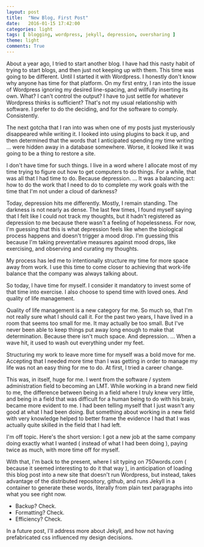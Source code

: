 ```yaml
---
layout: post
title:  "New Blog, First Post"
date:   2016-01-15 17:42:00
categories: light 
tags: [ blogging, wordpress, jekyll, depression, oversharing ]
theme: light
comments: True
---
```


About a year ago, I tried to start another blog. I have had this nasty habit of trying to start blogs, and then just not keeping up with them. This time was going to be different. Until I started it with Wordpress. I honestly don't know why anyone has time for that platform. On my first entry, I ran into the issue of Wordpress ignoring my desired line-spacing, and willfully inserting its own. What? I can't control the output? I have to just settle for whatever Wordpress thinks is sufficient? That's not my usual relationship with software. I prefer to do the deciding, and for the software to comply. Consistently.

The next gotcha that I ran into was when one of my posts just mysteriously disappeared while writing it. I looked into using plugins to back it up, and then determined that the words that I anticipated spending my time writing ... were hidden away in a database somewhere. Worse, it looked like it was going to be a thing to restore a site.

I don't have time for such things. I live in a word where I allocate most of my time trying to figure out how to get computers to do things. For a while, that was all that I had time to do. Because depression. ... It was a balancing act: how to do the work that I need to do to complete my work goals with the time that I'm not under a cloud of darkness?

Today, depression hits me differently. Mostly, I remain standing. The darkness is not nearly as dense. The last few times, I found myself saying that I felt like I could not track my thoughts, but it hadn't registered as depression to me because there wasn't a feeling of hopelessness. For now, I'm guessing that this is what depression feels like when the biological process happens and doesn't trigger a mood drop. I'm guessing this because I'm taking preventative measures against mood drops, like exercising, and observing and curating my thoughts.

My process has led me to intentionally structure my time for more space away from work. I use this time to come closer to achieving that work-life balance that the company was always talking about.

So today, I have time for myself. I consider it mandatory to invest some of that time into exercise. I also choose to spend time with loved ones. And quality of life management.

Quality of life management is a new category for me. So much so, that I'm not really sure what I should call it. For the past two years, I have lived in a room that seems too small for me. It may actually be too small. But I've never been able to keep things put away long enough to make that determination. Because there isn't much space. And depression. ... When a wave hit, it used to wash out everything under my feet.

Structuring my work to leave more time for myself was a bold move for me. Accepting that I needed more time than I was getting in order to manage my life was not an easy thing for me to do. At first, I tried a career change.

This was, in itself, huge for me. I went from the software / system administration field to becoming an LMT. While working in a brand new field to me, the difference between being in a field where I truly knew very little, and being in a field that was difficult for a human being to do with his brain, became more evident to me. I had been telling myself that I just wasn't any good at what I had been doing. But something about working in a new field with very knowledge helped to better frame the evidence I had that I was actually quite skilled in the field that I had left.

I'm off topic. Here's the short version: I got a new job at the same company doing exactly what I wanted ( instead of what I had been doing ), paying twice as much, with more time off for myself.

With that, I'm back to the present, where I sit typing on 750words.com ( because it seemed interesting to do it that way ), in anticipation of loading this blog post into a new site that doesn't run Wordpress, but instead, takes advantage of the distributed repository, github, and runs Jekyll in a container to generate these words, literally from plain text paragraphs into what you see right now.


- Backup? Check.
- Formatting? Check.
- Efficiency? Check.


In a future post, I'll address more about Jekyll, and how not having prefabricated css influenced my design decisions.
